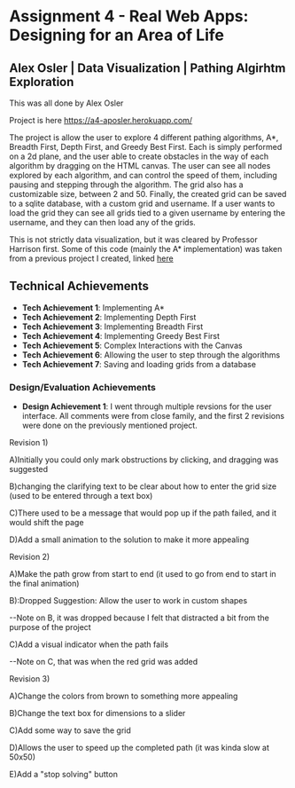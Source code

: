 Assignment 4 - Real Web Apps: Designing for an Area of Life  
===
## Alex Osler | Data Visualization | Pathing Algirhtm Exploration
This was all done by Alex Osler

Project is here https://a4-aposler.herokuapp.com/

The project is allow the user to explore 4 different pathing algorithms,
A*, Breadth First, Depth First, and Greedy Best First. Each is simply
performed on a 2d plane, and the user able to create obstacles in the 
way of each algorithm by dragging on the HTML canvas. The user can see
all nodes explored by each algorithm, and can control the speed of them,
including pausing and stepping through the algorithm. The grid also has a
customizable size, between 2 and 50. Finally, the created grid can be saved
to a sqlite database, with a custom grid and username. If a user wants to load
the grid they can see all grids tied to a given username by entering the username,
and they can then load any of the grids.

This is not strictly data visualization, but it was cleared by Professor Harrison first.
Some of this code (mainly the A* implementation) was taken from a previous project
I created, linked [here](https://github.com/aposler/JavaScript_Project)

## Technical Achievements
- **Tech Achievement 1**: Implementing A*
- **Tech Achievement 2**: Implementing Depth First 
- **Tech Achievement 3**: Implementing Breadth First
- **Tech Achievement 4**: Implementing Greedy Best First
- **Tech Achievement 5**: Complex Interactions with the Canvas
- **Tech Achievement 6**: Allowing the user to step through the algorithms
- **Tech Achievement 7**: Saving and loading grids from a database

### Design/Evaluation Achievements
- **Design Achievement 1**: I went through multiple revsions for the user interface.
All comments were from close family, and the first 2 revisions were done on the previously mentioned project.

Revision 1)

A)Initially you could only mark obstructions by clicking, and dragging was suggested

B)changing the clarifying text to be clear about how to enter the grid size (used to be entered through a text box)

C)There used to be a message that would pop up if the path failed, and it would shift the page

D)Add a small animation to the solution to make it more appealing

Revision 2)

A)Make the path grow from start to end (it used to go from end to start in the final animation)

B):Dropped Suggestion: Allow the user to work in custom shapes

--Note on B, it was dropped because I felt that distracted a bit from the purpose of the project

C)Add a visual indicator when the path fails

--Note on C, that was when the red grid was added

Revision 3)

A)Change the colors from brown to something more appealing

B)Change the text box for dimensions to a slider

C)Add some way to save the grid

D)Allows the user to speed up the completed path (it was kinda slow at 50x50)

E)Add a "stop solving" button